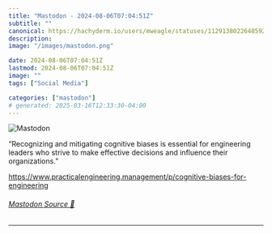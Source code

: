 ```yaml
---
title: "Mastodon - 2024-08-06T07:04:51Z"
subtitle: ""
canonical: https://hachyderm.io/users/mweagle/statuses/112913802264859259
description:
image: "/images/mastodon.png"

date: 2024-08-06T07:04:51Z
lastmod: 2024-08-06T07:04:51Z
image: ""
tags: ["Social Media"]

categories: ["mastodon"]
# generated: 2025-03-16T12:33:30-04:00
---
```

![Mastodon](/images/mastodon.png)

<p>“Recognizing and mitigating cognitive biases is essential for engineering leaders who strive to make effective decisions and influence their organizations.”</p><p><a href="https://www.practicalengineering.management/p/cognitive-biases-for-engineering" target="_blank" rel="nofollow noopener noreferrer" translate="no"><span class="invisible">https://www.</span><span class="ellipsis">practicalengineering.managemen</span><span class="invisible">t/p/cognitive-biases-for-engineering</span></a></p>


###### [Mastodon Source 🐘](https://hachyderm.io/@mweagle/112913802264859259)

___
